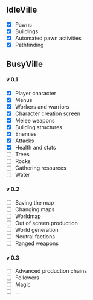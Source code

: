 
## IdleVille
- [x] Pawns
- [x] Buildings
- [x] Automated pawn activities
- [x] Pathfinding

## BusyVille
#### v 0.1
- [x] Player character
- [x] Menus
- [x] Workers and warriors
- [x] Character creation screen
- [x] Melee weapons
- [x] Building structures
- [x] Enemies
- [x] Attacks
- [x] Health and stats
- [ ] Trees
- [ ] Rocks
- [ ] Gathering resources
- [ ] Water

#### v 0.2
- [ ] Saving the map
- [ ] Changing maps
- [ ] Worldmap
- [ ] Out of screen production
- [ ] World generation
- [ ] Neutral factions
- [ ] Ranged weapons

#### v 0.3
- [ ] Advanced production chains
- [ ] Followers
- [ ] Magic
- [ ] ...

